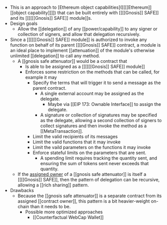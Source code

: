 - This is an approach to [Ethereum object capabilities]([[[[Ethereum]] [[object capability]]]]) that can be built entirely with [[[[Gnosis]] SAFE]] and its [[[[[[Gnosis]] SAFE]] module]]s.
- Design goals
    - Allow the [[delegation]] of any [[power/capability]] to any signer or collection of signers, and allow that delegation recursively.
- Since a [[[[[[Gnosis]] SAFE]] module]] is authorized to invoke any function on behalf of its parent [[[[Gnosis]] SAFE]] contract, a module is an ideal place to implement [[attenuation]] of the module's otherwise unlimited [[delegation]] to call any method.
    - A [[gnosis safe attenuator]] would be a contract that
        - Is able to be assigned as a [[[[[[Gnosis]] SAFE]] module]]
        - Enforces some restriction on the methods that can be called, for example it may
            - Specify the terms that will trigger it to send a message as the parent contract.
                - A single external account may be assigned as the delegate.
                    - Maybe via [[EIP 173: Ownable Interface]] to assign the delegate.
                - A signature or collection of signatures may be specified as the delegate, allowing a second collection of signers to collect signatures and then invoke the method as a [[MetaTransaction]].
            - Limit the valid recipients of its messages
            - Limit the valid functions that it may invoke
            - Limit the vaild parameters on the functions it may invoke
            - Enforce stateful limits on the parameters that are sent.
                - A spending limit requires tracking the quantity sent, and ensuring the sum of tokens sent never exceeds that quantity.
    - If the [assigned owner](((bnUHoedty))) of a [[gnosis safe attenuator]] is itself a [[[[Gnosis]] SAFE]], then the pattern of delegation can be recursive, allowing a [[rich sharing]] pattern.
- Drawbacks
    - Because the [[gnosis safe attenuator]] is a separate contract from its assigned [[contract owner]], this pattern is a bit heavier-weight on-chain than it needs to be.
        - Possible more optimized approaches
            - [[Counterfactual WebCap Wallet]]
